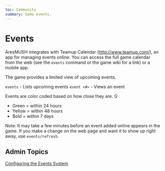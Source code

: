 ```yaml
---
toc: Community
summary: Game events.
---
```

# Events

AresMUSH integrates with Teamup Calendar (http://www.teamup.com/), an app for managing events online.  You can access the full game calendar from the web (see the `events` command or the game wiki for a link) or a mobile app. 

The game provides a limited view of upcoming events. 

`events`  - Lists upcoming events
`event <#>` - Views an event

Events are color coded based on how close they are.  G

* Green = within 24 hours
* Yellow = within 48 hours
* Bold = within 7 days

Note: It may take a few minutes before an event added online appears in the game.  If you make a change on the web page and want it to show up right away, use `events/refresh`.

## Admin Topics

[Configuring the Events System](/help/events/config)